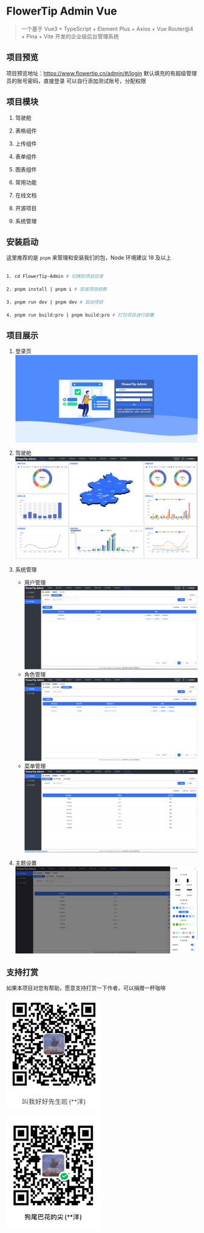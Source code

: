 # FlowerTip Admin Vue

> 一个基于 Vue3 + TypeScript + Element Plus + Axios + Vue Router@4 + Pina + Vite 开发的企业级后台管理系统

## 项目预览

项目预览地址：https://www.flowertip.cn/admin/#/login
默认填充的有超级管理员的账号密码，直接登录
可以自行添加测试账号，分配权限

## 项目模块

1. 驾驶舱

2. 表格组件

3. 上传组件

4. 表单组件

5. 图表组件

6. 常用功能

7. 在线文档

8. 开源项目

9. 系统管理

## 安装启动

这里推荐的是 `pnpm` 来管理和安装我们的包，Node 环境建议 18 及以上

```bash

1. cd FlowerTip-Admin # 切换到项目目录

2. pnpm install | pnpm i # 安装项目依赖

3. pnpm run dev | pnpm dev # 启动项目

4. pnpm run build:pro | pnpm build:pro # 打包项目进行部署

```

## 项目展示

1. 登录页
   ![登录页面](./images/image.png)

2. 驾驶舱
   ![驾驶舱页面](./images/image-1.png)

3. 系统管理

   - 用户管理
     ![用户管理](./images/image-2.png)
   - 角色管理
     ![角色管理](./images/image-3.png)
   - 菜单管理
     ![菜单管理](./images/image-4.png)

4. 主题设置
   ![主题设置](./images/image-5.png)

## 支持打赏

如果本项目对您有帮助，愿意支持打赏一下作者，可以捐赠一杯咖啡

![支付宝收款码](./images/image-9.png)

![微信收款码](./images/image-8.png)
